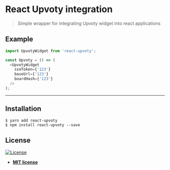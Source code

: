 # React Upvoty integration

> Simple wrapper for integrating Upvoty widget into react applications

## Example

```javascript
import UpvotyWidget from 'react-upvoty';

const Upvoty = () => (
  <UpvotyWidget
    ssoToken={'123'}
    baseUrl={'123'}
    boardHash={'123'}
  />
);
```

---

## Installation

```shell
$ yarn add react-upvoty
$ npm install react-upvoty --save
```

## License

[![License](http://img.shields.io/:license-mit-blue.svg?style=flat-square)](http://badges.mit-license.org)

- **[MIT license](http://opensource.org/licenses/mit-license.php)**
